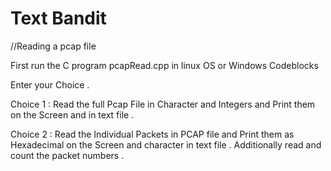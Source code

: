 # Text Bandit

//Reading a pcap file

First run the C program pcapRead.cpp in linux OS or Windows Codeblocks

Enter your Choice .

Choice 1 : Read the full Pcap File in Character and Integers and Print them on the Screen and in text file .

Choice 2 : Read the Individual Packets in PCAP file and Print them as Hexadecimal on the Screen and character in text file . 
           Additionally read and count the packet numbers . 
